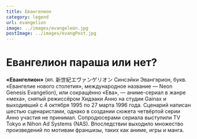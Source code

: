 ```yaml
---
title: Евангелион
category: legend
url: evangelion
image: ../images/evangeleon.jpg
postImage: ../images/evangPost.jpg
---
```


# Евангелион параша или нет?

**«Евангелион»** (яп. 新世紀エヴァンゲリオン Синсэйки Эвангэрион, букв. «Евангелие нового столетия», международное название — Neon Genesis Evangelion), или сокращённо «Ева», — аниме-сериал в жанре «меха», снятый режиссёром Хидэаки Анно на студии Gainax и выходивший с 4 октября 1995 по 27 марта 1996 года. Сценарий написан шестью сценаристами, однако в создании сюжета четвёртой серии Анно участия не принимал. Сопродюсерами сериала выступили TV Tokyo и Nihon Ad Systems (NAS). Впоследствии выходило множество произведений по мотивам франшизы, таких как аниме, игры и манга.

